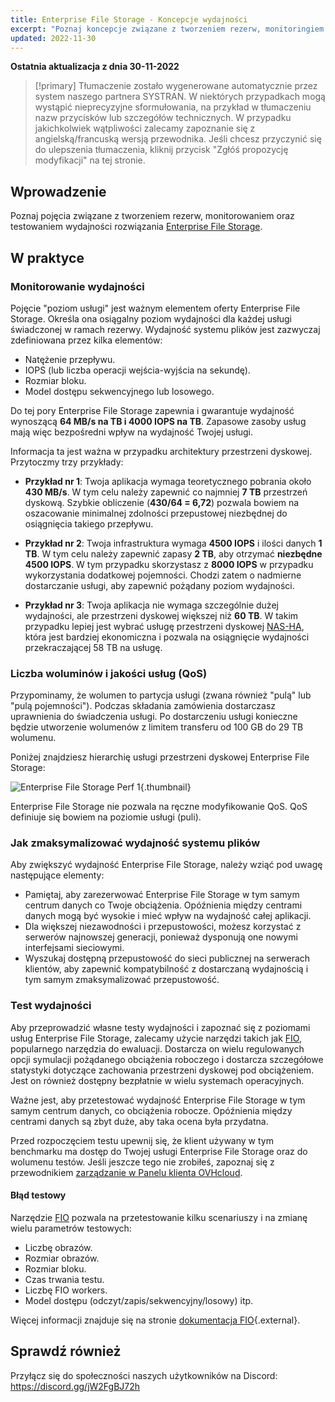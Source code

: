 ```yaml
---
title: Enterprise File Storage - Koncepcje wydajności
excerpt: "Poznaj koncepcje związane z tworzeniem rezerw, monitoringiem oraz testowaniem wydajności rozwiązania Enterprise File Storage"
updated: 2022-11-30
---
```


**Ostatnia aktualizacja z dnia 30-11-2022**

> [!primary]
> Tłumaczenie zostało wygenerowane automatycznie przez system naszego partnera SYSTRAN. W niektórych przypadkach mogą wystąpić nieprecyzyjne sformułowania, na przykład w tłumaczeniu nazw przycisków lub szczegółów technicznych. W przypadku jakichkolwiek wątpliwości zalecamy zapoznanie się z angielską/francuską wersją przewodnika. Jeśli chcesz przyczynić się do ulepszenia tłumaczenia, kliknij przycisk "Zgłóś propozycję modyfikacji" na tej stronie.
>

## Wprowadzenie

Poznaj pojęcia związane z tworzeniem rezerw, monitorowaniem oraz testowaniem wydajności rozwiązania [Enterprise File Storage](https://www.ovhcloud.com/pl/storage-solutions/enterprise-file-storage/).

## W praktyce

### Monitorowanie wydajności

Pojęcie "poziom usługi" jest ważnym elementem oferty Enterprise File Storage. Określa ona osiągalny poziom wydajności dla każdej usługi świadczonej w ramach rezerwy. Wydajność systemu plików jest zazwyczaj zdefiniowana przez kilka elementów: 

- Natężenie przepływu.
- IOPS (lub liczba operacji wejścia-wyjścia na sekundę).
- Rozmiar bloku.
- Model dostępu sekwencyjnego lub losowego.

Do tej pory Enterprise File Storage zapewnia i gwarantuje wydajność wynoszącą **64 MB/s na TB i 4000 IOPS na TB**. Zapasowe zasoby usług mają więc bezpośredni wpływ na wydajność Twojej usługi.

Informacja ta jest ważna w przypadku architektury przestrzeni dyskowej. Przytoczmy trzy przykłady:

- **Przykład nr 1**: Twoja aplikacja wymaga teoretycznego pobrania około **430 MB/s**. W tym celu należy zapewnić co najmniej **7 TB** przestrzeń dyskową. Szybkie obliczenie (**430/64 = 6,72**) pozwala bowiem na oszacowanie minimalnej zdolności przepustowej niezbędnej do osiągnięcia takiego przepływu.

- **Przykład nr 2**: Twoja infrastruktura wymaga **4500 IOPS** i ilości danych **1 TB**. W tym celu należy zapewnić zapasy **2 TB**, aby otrzymać **niezbędne 4500 IOPS**. W tym przypadku skorzystasz z **8000 IOPS** w przypadku wykorzystania dodatkowej pojemności. Chodzi zatem o nadmierne dostarczanie usługi, aby zapewnić pożądany poziom wydajności.

- **Przykład nr 3**: Twoja aplikacja nie wymaga szczególnie dużej wydajności, ale przestrzeni dyskowej większej niż **60 TB**. W takim przypadku lepiej jest wybrać usługę przestrzeni dyskowej [NAS-HA](https://www.ovhcloud.com/pl/storage-solutions/nas-ha/), która jest bardziej ekonomiczna i pozwala na osiągnięcie wydajności przekraczającej 58 TB na usługę.

### Liczba woluminów i jakości usług (QoS)

Przypominamy, że wolumen to partycja usługi (zwana również "pulą" lub "pulą pojemności"). Podczas składania zamówienia dostarczasz uprawnienia do świadczenia usługi. Po dostarczeniu usługi konieczne będzie utworzenie wolumenów z limitem transferu od 100 GB do 29 TB wolumenu. 

Poniżej znajdziesz hierarchię usługi przestrzeni dyskowej Enterprise File Storage:

![Enterprise File Storage Perf 1](images/Netapp_Hierarchie_2.png){.thumbnail}

Enterprise File Storage nie pozwala na ręczne modyfikowanie QoS. QoS definiuje się bowiem na poziomie usługi (puli).

### Jak zmaksymalizować wydajność systemu plików

Aby zwiększyć wydajność Enterprise File Storage, należy wziąć pod uwagę następujące elementy:

- Pamiętaj, aby zarezerwować Enterprise File Storage w tym samym centrum danych co Twoje obciążenia. Opóźnienia między centrami danych mogą być wysokie i mieć wpływ na wydajność całej aplikacji.
- Dla większej niezawodności i przepustowości, możesz korzystać z serwerów najnowszej generacji, ponieważ dysponują one nowymi interfejsami sieciowymi.
- Wyszukaj dostępną przepustowość do sieci publicznej na serwerach klientów, aby zapewnić kompatybilność z dostarczaną wydajnością i tym samym zmaksymalizować przepustowość.

### Test wydajności

Aby przeprowadzić własne testy wydajności i zapoznać się z poziomami usług Enterprise File Storage, zalecamy użycie narzędzi takich jak [FIO](https://github.com/axboe/fio), popularnego narzędzia do ewaluacji. Dostarcza on wielu regulowanych opcji symulacji pożądanego obciążenia roboczego i dostarcza szczegółowe statystyki dotyczące zachowania przestrzeni dyskowej pod obciążeniem. Jest on również dostępny bezpłatnie w wielu systemach operacyjnych.

Ważne jest, aby przetestować wydajność Enterprise File Storage w tym samym centrum danych, co obciążenia robocze. Opóźnienia między centrami danych są zbyt duże, aby taka ocena była przydatna.

Przed rozpoczęciem testu upewnij się, że klient używany w tym benchmarku ma dostęp do Twojej usługi Enterprise File Storage oraz do wolumenu testów. Jeśli jeszcze tego nie zrobiłeś, zapoznaj się z przewodnikiem [zarządzanie w Panelu klienta OVHcloud](/pages/cloud/storage/file_storage/netapp_control_panel).

#### Błąd testowy

Narzędzie [FIO](https://github.com/axboe/fio) pozwala na przetestowanie kilku scenariuszy i na zmianę wielu parametrów testowych: 

- Liczbę obrazów.
- Rozmiar obrazów.
- Rozmiar bloku.
- Czas trwania testu.
- Liczbę FIO workers.
- Model dostępu (odczyt/zapis/sekwencyjny/losowy) itp.

Więcej informacji znajduje się na stronie [dokumentacja FIO](https://fio.readthedocs.io/en/latest/index.html){.external}.

## Sprawdź również

Przyłącz się do społeczności naszych użytkowników na Discord: <https://discord.gg/jW2FgBJ72h>
